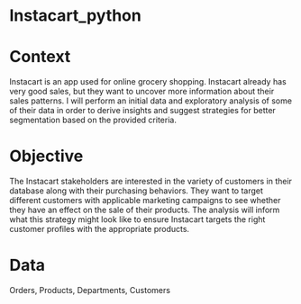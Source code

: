 # Instacart_python

# Context
Instacart is an app used for online grocery shopping. Instacart already has very good sales, but they want to uncover more information about their sales patterns. I will perform an initial data and exploratory analysis of some of their data in order to derive insights and suggest strategies for better segmentation based on the provided criteria.

# Objective
The Instacart stakeholders are interested in the variety of customers in their database along with their purchasing behaviors. They want to target different customers with applicable marketing campaigns to see whether they have an effect on the sale of their products. The analysis will inform what this strategy might look like to ensure Instacart targets the right customer profiles with the appropriate products.

# Data
Orders,
Products,
Departments,
Customers

